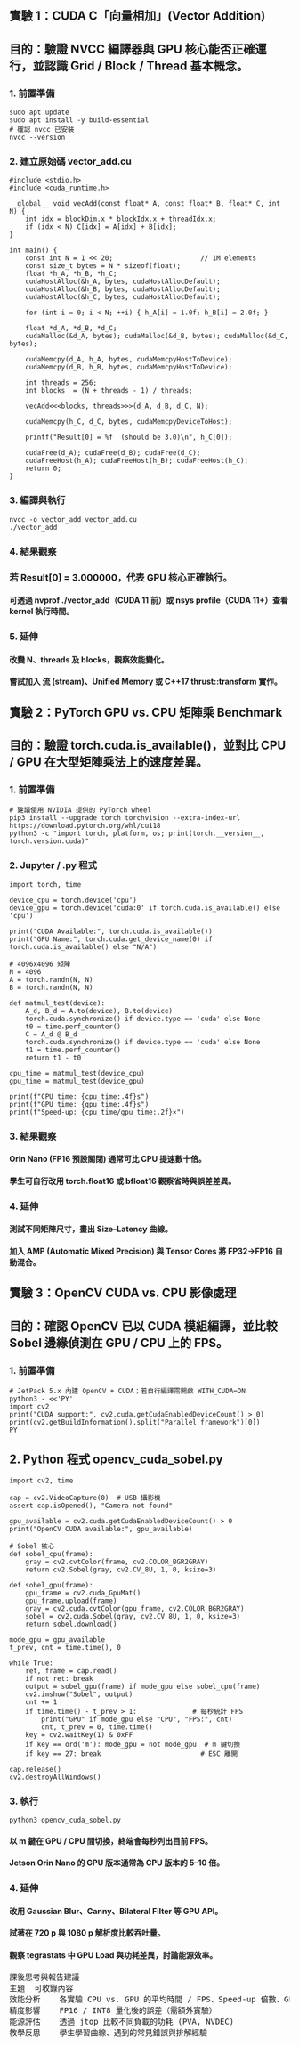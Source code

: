 ## 實驗 1：CUDA C「向量相加」(Vector Addition)
## 目的：驗證 NVCC 編譯器與 GPU 核心能否正確運行，並認識 Grid / Block / Thread 基本概念。

### 1. 前置準備
```
sudo apt update
sudo apt install -y build-essential
# 確認 nvcc 已安裝
nvcc --version
```
### 2. 建立原始碼 vector_add.cu
```
#include <stdio.h>
#include <cuda_runtime.h>

__global__ void vecAdd(const float* A, const float* B, float* C, int N) {
    int idx = blockDim.x * blockIdx.x + threadIdx.x;
    if (idx < N) C[idx] = A[idx] + B[idx];
}

int main() {
    const int N = 1 << 20;                      // 1M elements
    const size_t bytes = N * sizeof(float);
    float *h_A, *h_B, *h_C;
    cudaHostAlloc(&h_A, bytes, cudaHostAllocDefault);
    cudaHostAlloc(&h_B, bytes, cudaHostAllocDefault);
    cudaHostAlloc(&h_C, bytes, cudaHostAllocDefault);

    for (int i = 0; i < N; ++i) { h_A[i] = 1.0f; h_B[i] = 2.0f; }

    float *d_A, *d_B, *d_C;
    cudaMalloc(&d_A, bytes); cudaMalloc(&d_B, bytes); cudaMalloc(&d_C, bytes);

    cudaMemcpy(d_A, h_A, bytes, cudaMemcpyHostToDevice);
    cudaMemcpy(d_B, h_B, bytes, cudaMemcpyHostToDevice);

    int threads = 256;
    int blocks  = (N + threads - 1) / threads;

    vecAdd<<<blocks, threads>>>(d_A, d_B, d_C, N);

    cudaMemcpy(h_C, d_C, bytes, cudaMemcpyDeviceToHost);

    printf("Result[0] = %f  (should be 3.0)\n", h_C[0]);

    cudaFree(d_A); cudaFree(d_B); cudaFree(d_C);
    cudaFreeHost(h_A); cudaFreeHost(h_B); cudaFreeHost(h_C);
    return 0;
}
```
### 3. 編譯與執行
```
nvcc -o vector_add vector_add.cu
./vector_add
```
### 4. 結果觀察
### 若 Result[0] = 3.000000，代表 GPU 核心正確執行。

#### 可透過 nvprof ./vector_add（CUDA 11 前）或 nsys profile（CUDA 11+）查看 kernel 執行時間。

### 5. 延伸
#### 改變 N、threads 及 blocks，觀察效能變化。

#### 嘗試加入 流 (stream)、Unified Memory 或 C++17 thrust::transform 實作。

## 實驗 2：PyTorch GPU vs. CPU 矩陣乘 Benchmark
## 目的：驗證 torch.cuda.is_available()，並對比 CPU / GPU 在大型矩陣乘法上的速度差異。

### 1. 前置準備
```
# 建議使用 NVIDIA 提供的 PyTorch wheel
pip3 install --upgrade torch torchvision --extra-index-url https://download.pytorch.org/whl/cu118
python3 -c "import torch, platform, os; print(torch.__version__, torch.version.cuda)"
```
### 2. Jupyter / .py 程式
```
import torch, time

device_cpu = torch.device('cpu')
device_gpu = torch.device('cuda:0' if torch.cuda.is_available() else 'cpu')

print("CUDA Available:", torch.cuda.is_available())
print("GPU Name:", torch.cuda.get_device_name(0) if torch.cuda.is_available() else "N/A")

# 4096x4096 矩陣
N = 4096
A = torch.randn(N, N)
B = torch.randn(N, N)

def matmul_test(device):
    A_d, B_d = A.to(device), B.to(device)
    torch.cuda.synchronize() if device.type == 'cuda' else None
    t0 = time.perf_counter()
    C = A_d @ B_d
    torch.cuda.synchronize() if device.type == 'cuda' else None
    t1 = time.perf_counter()
    return t1 - t0

cpu_time = matmul_test(device_cpu)
gpu_time = matmul_test(device_gpu)

print(f"CPU time: {cpu_time:.4f}s")
print(f"GPU time: {gpu_time:.4f}s")
print(f"Speed-up: {cpu_time/gpu_time:.2f}×")
```
### 3. 結果觀察
#### Orin Nano (FP16 預設關閉) 通常可比 CPU 提速數十倍。

#### 學生可自行改用 torch.float16 或 bfloat16 觀察省時與誤差差異。

### 4. 延伸
#### 測試不同矩陣尺寸，畫出 Size–Latency 曲線。

#### 加入 AMP (Automatic Mixed Precision) 與 Tensor Cores 將 FP32→FP16 自動混合。

## 實驗 3：OpenCV CUDA vs. CPU 影像處理
## 目的：確認 OpenCV 已以 CUDA 模組編譯，並比較 Sobel 邊緣偵測在 GPU / CPU 上的 FPS。

### 1. 前置準備
```
# JetPack 5.x 內建 OpenCV + CUDA；若自行編譯需開啟 WITH_CUDA=ON
python3 - <<'PY'
import cv2
print("CUDA support:", cv2.cuda.getCudaEnabledDeviceCount() > 0)
print(cv2.getBuildInformation().split("Parallel framework")[0])
PY
```
## 2. Python 程式 opencv_cuda_sobel.py
```
import cv2, time

cap = cv2.VideoCapture(0)  # USB 攝影機
assert cap.isOpened(), "Camera not found"

gpu_available = cv2.cuda.getCudaEnabledDeviceCount() > 0
print("OpenCV CUDA available:", gpu_available)

# Sobel 核心
def sobel_cpu(frame):
    gray = cv2.cvtColor(frame, cv2.COLOR_BGR2GRAY)
    return cv2.Sobel(gray, cv2.CV_8U, 1, 0, ksize=3)

def sobel_gpu(frame):
    gpu_frame = cv2.cuda_GpuMat()
    gpu_frame.upload(frame)
    gray = cv2.cuda.cvtColor(gpu_frame, cv2.COLOR_BGR2GRAY)
    sobel = cv2.cuda.Sobel(gray, cv2.CV_8U, 1, 0, ksize=3)
    return sobel.download()

mode_gpu = gpu_available
t_prev, cnt = time.time(), 0

while True:
    ret, frame = cap.read()
    if not ret: break
    output = sobel_gpu(frame) if mode_gpu else sobel_cpu(frame)
    cv2.imshow("Sobel", output)
    cnt += 1
    if time.time() - t_prev > 1:              # 每秒統計 FPS
        print("GPU" if mode_gpu else "CPU", "FPS:", cnt)
        cnt, t_prev = 0, time.time()
    key = cv2.waitKey(1) & 0xFF
    if key == ord('m'): mode_gpu = not mode_gpu  # m 鍵切換
    if key == 27: break                         # ESC 離開

cap.release()
cv2.destroyAllWindows()
```
### 3. 執行
```
python3 opencv_cuda_sobel.py
```
#### 以 m 鍵在 GPU / CPU 間切換，終端會每秒列出目前 FPS。

#### Jetson Orin Nano 的 GPU 版本通常為 CPU 版本的 5–10 倍。

### 4. 延伸
#### 改用 Gaussian Blur、Canny、Bilateral Filter 等 GPU API。

#### 試著在 720 p 與 1080 p 解析度比較吞吐量。

#### 觀察 tegrastats 中 GPU Load 與功耗差異，討論能源效率。
<pre>
課後思考與報告建議
主題	可收錄內容
效能分析	各實驗 CPU vs. GPU 的平均時間 / FPS、Speed-up 倍數、GPU 使用率、溫度
精度影響	FP16 / INT8 量化後的誤差（需額外實驗）
能源評估	透過 jtop 比較不同負載的功耗 (PVA, NVDEC)
教學反思	學生學習曲線、遇到的常見錯誤與排解經驗
</pre>
